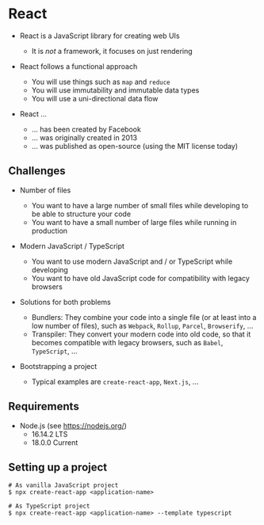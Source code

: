 # React

- React is a JavaScript library for creating web UIs
  - It is *not* a framework, it focuses on just rendering

- React follows a functional approach
  - You will use things such as `map` and `reduce`
  - You will use immutability and immutable data types
  - You will use a uni-directional data flow

- React …
  - … has been created by Facebook
  - … was originally created in 2013
  - … was published as open-source (using the MIT license today)

## Challenges

- Number of files
  - You want to have a large number of small files while developing to be able to structure your code
  - You want to have a small number of large files while running in production
- Modern JavaScript / TypeScript
  - You want to use modern JavaScript and / or TypeScript while developing
  - You want to have old JavaScript code for compatibility with legacy browsers

- Solutions for both problems
  - Bundlers: They combine your code into a single file (or at least into a low number of files), such as `Webpack`, `Rollup`, `Parcel`, `Browserify`, …
  - Transpiler: They convert your modern code into old code, so that it becomes compatible with legacy browsers, such as `Babel`, `TypeScript`, …

- Bootstrapping a project
  - Typical examples are `create-react-app`, `Next.js`, …

## Requirements

- Node.js (see https://nodejs.org/)
  - 16.14.2 LTS
  - 18.0.0 Current

## Setting up a project

```shell
# As vanilla JavaScript project
$ npx create-react-app <application-name>

# As TypeScript project
$ npx create-react-app <application-name> --template typescript
```

